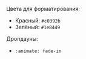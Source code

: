 Цвета для форматирования:
* Красный: `#c0392b`
* Зелёный: `#1e8449`

Дропдауны:
* `:animate: fade-in`
